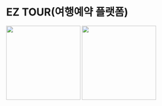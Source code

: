 # EZ TOUR(여행예약 플랫폼)
<img src = "https://user-images.githubusercontent.com/92190168/188597209-29fab3de-c43b-4de1-9432-3a18fb2689a5.jpeg" width="200" height="200">
<img src = "https://user-images.githubusercontent.com/92190168/188598434-b177dfd5-b45d-48e7-9051-9fb47ff889a4.png" width="200" height="200">


